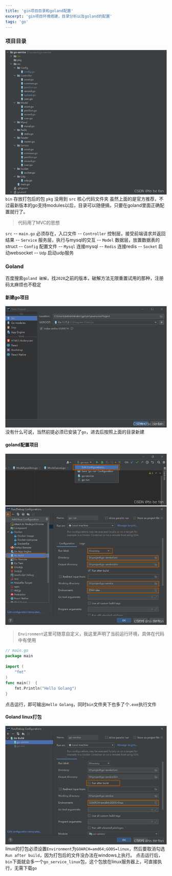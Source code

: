 ```yaml
---
title: 'gin项目目录和goland配置'
excerpt: 'gin项目环境搭建，目录分析以及goland的配置'
tags: 'go'
---
```


### 项目目录
![在这里插入图片描述](/assets/images/f96ec6406d4c4d379d833e9809157df1.png)
`bin` 存放打包后的包
`pkg` 没用到
`src` 核心代码文件夹
虽然上面的是官方推荐，不过最新版本的go支持modules以后，目录可以随便搞，只要在goland里面正确配置就行了。
> 代码用了MVC的思想

`src`
-- `main.go` 必须存在，入口文件
-- `Controller`  控制层，接受前端请求并返回结果
-- `Service` 服务层，执行与mysql的交互
-- `Model` 数据层，放置数据表的struct
-- `Config` 配置文件
-- `Mysql` 连接mysql
-- `Redis` 连接redis
-- `Socket` 启动websocket
-- `Udp` 启动udp服务
### Goland
百度搜索`goland 破解`，找`2020`之前的版本，破解方法无限重置试用的那种，注册码太麻烦也不稳定
#### 新建go项目
![在这里插入图片描述](/assets//images/3e8e9bc027dc4da9bafcf33ca024f448.png)
没有什么可说，当然前提必须已安装了`go`，进去后按照上面的目录新建
#### goland配置项目
![在这里插入图片描述](/assets/images/99832808bcf048e7834f66d3603016b3.png)
![在这里插入图片描述](/assets/images/3a0e209f18164f48b134f334186da67a.png)
> `Environment`这里可随意自定义，我这里声明了当前运行环境，具体在代码中有使用

```go
// main.go
package main

import (
	"fmt"
)
func main()  {
	fmt.Println("Hello Golang")
}
```
点击运行，即可输出`Hello Golang`，同时`bin`文件夹下也多了个`.exe`执行文件
#### Goland linux打包
![在这里插入图片描述](/assets//images/575de50ed6b043ee99ba73f8295c3df6.png)
linux的打包必须设置`Environment`为`GOARCH=amd64;GOOS=linux`，然后要取消勾选`Run after build`，因为打包后的文件没办法在windows上执行。
点击运行后，`bin`下面就会多一个`go_service_linux`包，这个包放在linux服务器上，可直接执行，无需下载`go`